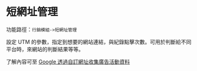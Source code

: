 # 短網址管理

功能路徑：`行銷模組->短網址管理`

設定 UTM 的參數，指定到想要的網站連結，與紀錄點擊次數。可用於判斷給不同平台時，來網站的判斷結果等等。

了解內容可至 [Google 透過自訂網址收集廣告活動資料](https://support.google.com/analytics/answer/1033863?hl=zh-Hant)
